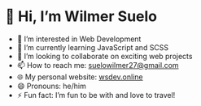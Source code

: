 # 👋 Hi, I’m Wilmer Suelo  
- 👀 I’m interested in Web Development  
- 🌱 I’m currently learning JavaScript and SCSS  
- 💞️ I’m looking to collaborate on exciting web projects  
- 📫 How to reach me: suelowilmer27@gmail.com  
- 🌐 My personal website: [wsdev.online](wsdev.online)
- 😄 Pronouns: he/him  
- ⚡ Fun fact: I’m fun to be with and love to travel!  


<!---
Wilmer27-ai/Wilmer27-ai is a ✨ special ✨ repository because its `README.md` (this file) appears on your GitHub profile.
You can click the Preview link to take a look at your changes.
--->
